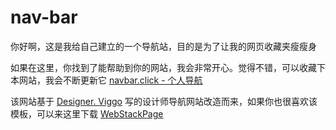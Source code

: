 # nav-bar

你好啊，这是我给自己建立的一个导航站，目的是为了让我的网页收藏夹瘦瘦身

如果在这里，你找到了能帮助到你的网站，我会非常开心。觉得不错，可以收藏下本网站，我会不断更新它 [navbar.click - 个人导航]()

该网站基于 [Designer. Viggo](https://www.viggoz.com/) 写的设计师导航网站改造而来，如果你也很喜欢该模板，可以来这里下载 [WebStackPage](https://github.com/WebStackPage/WebStackPage.github.io)